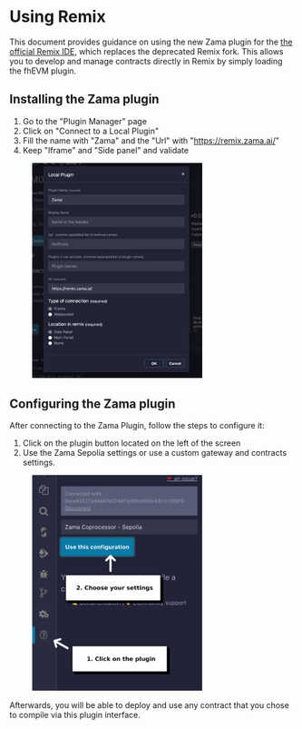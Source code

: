 # Using Remix

This document provides guidance on using the new Zama plugin for the [the official Remix IDE](https://remix.ethereum.org), which replaces the deprecated Remix fork. This allows you to develop and manage contracts directly in Remix by simply loading the fhEVM plugin.

## Installing the Zama plugin

1. Go to the "Plugin Manager" page
2. Click on "Connect to a Local Plugin"
3. Fill the name with "Zama" and the "Url" with "https://remix.zama.ai/"
4. Keep "Iframe" and "Side panel" and validate

<figure><img src="../../.gitbook/assets/remixide.png" alt="How to install Remix IDE plugin" width="300"><figcaption></figcaption></figure>

## Configuring the Zama plugin

After connecting to the Zama Plugin, follow the steps to configure it:

1. Click on the plugin button located on the left of the screen
2. Use the Zama Sepolia settings or use a custom gateway and contracts settings.

<figure><img src="../../.gitbook/assets/useGateway.png" alt="How to install Remix IDE plugin" width="300"><figcaption></figcaption></figure>

Afterwards, you will be able to deploy and use any contract that you chose to compile via this plugin interface.
